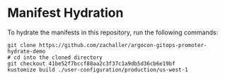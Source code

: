 # Manifest Hydration

To hydrate the manifests in this repository, run the following commands:

```shell
git clone https://github.com/zachaller/argocon-gitops-promoter-hydrate-demo
# cd into the cloned directory
git checkout 41be52f7bccf88aa2c3f37c1a9db5d36cb6e19bf
kustomize build ./user-configuration/production/us-west-1
```
